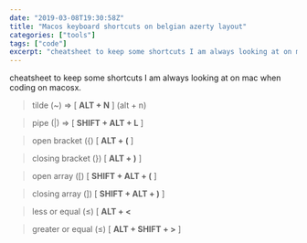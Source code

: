 ```yaml
---
date: "2019-03-08T19:30:58Z"
title: "Macos keyboard shortcuts on belgian azerty layout"
categories: ["tools"]
tags: ["code"]
excerpt: "cheatsheet to keep some shortcuts I am always looking at on mac when coding on macosx..."
---
```


cheatsheet to keep some shortcuts I am always looking at on mac when coding on macosx. 

> tilde (~) => [ **ALT + N** ]  (alt + n)

> pipe (|) => [ **SHIFT + ALT + L** ]

> open bracket ({) [ **ALT + (** ]

> closing bracket (}) [ **ALT + )** ] 

> open array ([) [ **SHIFT + ALT + (** ]

> closing array (]) [ **SHIFT + ALT + )** ]

> less or equal (≤) [ **ALT + <** 

> greater or equal (≤) [ **ALT + SHIFT + >** ]